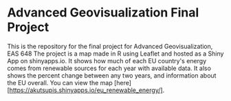 # Advanced Geovisualization Final Project
This is the repository for the final project for Advanced Geovisualization, EAS 648
The project is a map made in R using Leaflet and hosted as a Shiny App on shinyapps.io.
It shows how much of each EU country's energy comes from renewable sources for each year with available data.
It also shows the percent change between any two years, and information about the EU overall.
You can view the map [here][https://akutsupis.shinyapps.io/eu_renewable_energy/].
